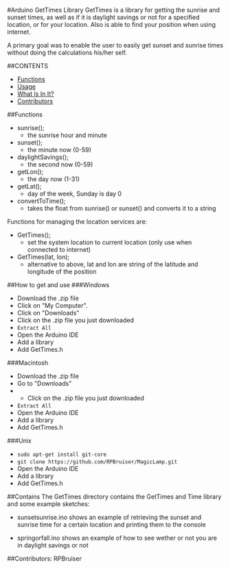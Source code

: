 #Arduino GetTimes Library
GetTimes is a library for getting the sunrise and sunset times, as well as if it is 
daylight savings or not for a specified location, or for your location. Also is able to 
find your position when using internet.

A primary goal was to enable the user to easily get sunset and sunrise times without
doing the calculations his/her self.

##CONTENTS

- [Functions](#functions)
- [Usage](#how-to-get-and-use)
- [What Is In It?](#contains)
- [Contributors](#contributors)

##Functions

- sunrise();
  - the sunrise hour and minute
- sunset();
  - the minute now (0-59)          
- daylightSavings();
  - the second now (0-59) 
- getLon();
  - the day now (1-31)
- getLat();
  - day of the week, Sunday is day 0 
- convertToTime();
  - takes the float from sunrise() or sunset() and converts it to a string 
  
Functions for managing the location services are:  
- GetTimes();
  - set the system location to current location (only use when connected to internet)
- GetTimes(lat, lon);
  - alternative to above, lat and lon are string of the latitude and longitude of the position

##How to get and use
###Windows

- Download the .zip file
- Click on "My Computer".
- Click on "Downloads"
- Click on the .zip file you just downloaded
- `Extract All`
- Open the Arduino IDE
- Add a library
- Add GetTimes.h

###Macintosh

- Download the .zip file
- Go to "Downloads"
- - Click on the .zip file you just downloaded
- `Extract All`
- Open the Arduino IDE
- Add a library
- Add GetTimes.h

###Unix

- `sudo apt-get install git-core`
- `git clone https://github.com/RPBruiser/MagicLamp.git`
- Open the Arduino IDE
- Add a library
- Add GetTimes.h

##Contains
The GetTimes directory contains the GetTimes and Time library and some example sketches:

- sunsetsunrise.ino shows an example of retrieving the sunset and sunrise time for a certain location and 
  printing them to the console

- springorfall.ino shows an example of how to see wether or not you are in daylight savings or not

 
##Contributors:
RPBruiser
